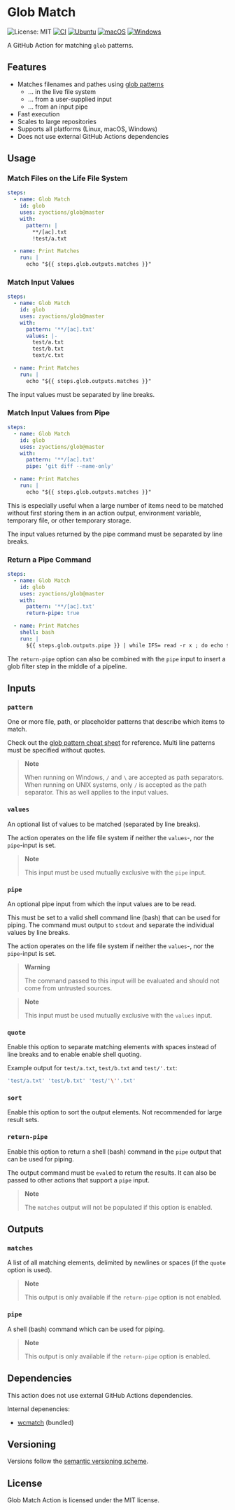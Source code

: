 # Glob Match

![License: MIT][shield-license-mit]
[![CI][shield-ci]][workflow-ci]
[![Ubuntu][shield-platform-ubuntu]][job-runs-on]
[![macOS][shield-platform-macos]][job-runs-on]
[![Windows][shield-platform-windows]][job-runs-on]

A GitHub Action for matching `glob` patterns.

## Features

- Matches filenames and pathes using [glob patterns][glob-cheat-sheet]
  - ... in the live file system
  - ... from a user-supplied input
  - ... from an input pipe
- Fast execution
- Scales to large repositories
- Supports all platforms (Linux, macOS, Windows)
- Does not use external GitHub Actions dependencies

## Usage

### Match Files on the Life File System

```yaml
steps:
  - name: Glob Match
    id: glob
    uses: zyactions/glob@master
    with:
      pattern: |
        **/[ac].txt
        !test/a.txt

  - name: Print Matches
    run: |
      echo "${{ steps.glob.outputs.matches }}"
```

### Match Input Values

```yaml
steps:
  - name: Glob Match
    id: glob
    uses: zyactions/glob@master
    with:
      pattern: '**/[ac].txt'
      values: |-
        test/a.txt
        test/b.txt
        text/c.txt

  - name: Print Matches
    run: |
      echo "${{ steps.glob.outputs.matches }}"
```

The input values must be separated by line breaks.

### Match Input Values from Pipe

```yaml
steps:
  - name: Glob Match
    id: glob
    uses: zyactions/glob@master
    with:
      pattern: '**/[ac].txt'
      pipe: 'git diff --name-only'

  - name: Print Matches
    run: |
      echo "${{ steps.glob.outputs.matches }}"
```

This is especially useful when a large number of items need to be matched without first storing them in an action output, environment variable, temporary file, or other temporary storage.

The input values returned by the pipe command must be separated by line breaks.

### Return a Pipe Command

```yaml
steps:
  - name: Glob Match
    id: glob
    uses: zyactions/glob@master
    with:
      pattern: '**/[ac].txt'
      return-pipe: true

  - name: Print Matches
    shell: bash
    run: |
      ${{ steps.glob.outputs.pipe }} | while IFS= read -r x ; do echo $x ; done
```

The `return-pipe` option can also be combined with the `pipe` input to insert a glob filter step in the middle of a pipeline.

## Inputs

### `pattern`

One or more file, path, or placeholder patterns that describe which items to match.

Check out the [glob pattern cheat sheet][glob-cheat-sheet] for reference. Multi line patterns must be specified without quotes.

> **Note**
>
> When running on Windows, `/` and `\` are accepted as path separators. When running on UNIX systems, only `/` is accepted as the path separator. This as well applies to the input values.

### `values`

An optional list of values to be matched (separated by line breaks).

The action operates on the life file system if neither the `values`-, nor the `pipe`-input is set.

> **Note**
>
> This input must be used mutually exclusive with the `pipe` input.

### `pipe`

An optional pipe input from which the input values are to be read.

This must be set to a valid shell command line (bash) that can be used for piping. The command must output to `stdout` and separate the individual values by line breaks.

The action operates on the life file system if neither the `values`-, nor the `pipe`-input is set.

> **Warning**
>
> The command passed to this input will be evaluated and should not come from untrusted sources.

> **Note**
>
> This input must be used mutually exclusive with the `values` input.

### `quote`

Enable this option to separate matching elements with spaces instead of line breaks and to enable enable shell quoting.

Example output for `test/a.txt`, `test/b.txt` and `test/'.txt`:

```bash
'test/a.txt' 'test/b.txt' 'test/'\''.txt'
```

### `sort`

Enable this option to sort the output elements. Not recommended for large result sets.

### `return-pipe`

Enable this option to return a shell (bash) command in the `pipe` output that can be used for piping.

The output command must be `eval`ed to return the results. It can also be passed to other actions that support a `pipe` input.

> **Note**
>
> The `matches` output will not be populated if this option is enabled.

## Outputs

### `matches`

A list of all matching elements, delimited by newlines or spaces (if the `quote` option is used).

> **Note**
>
> This output is only available if the `return-pipe` option is not enabled.

### `pipe`

A shell (bash) command which can be used for piping.
      
> **Note**
>
> This output is only available if the `return-pipe` option is enabled.

## Dependencies

This action does not use external GitHub Actions dependencies.

Internal depenencies:

- [wcmatch][wcmatch] (bundled)

## Versioning

Versions follow the [semantic versioning scheme][semver].

## License

Glob Match Action is licensed under the MIT license.

[glob-cheat-sheet]: https://docs.github.com/en/actions/using-workflows/workflow-syntax-for-github-actions#filter-pattern-cheat-sheet
[job-runs-on]: https://docs.github.com/en/actions/reference/workflow-syntax-for-github-actions#jobsjob_idruns-on
[semver]: https://semver.org
[shield-license-mit]: https://img.shields.io/badge/License-MIT-blue.svg
[shield-ci]: https://github.com/zyactions/glob/actions/workflows/ci.yml/badge.svg
[shield-platform-ubuntu]: https://img.shields.io/badge/Ubuntu-E95420?logo=ubuntu\&logoColor=white
[shield-platform-macos]: https://img.shields.io/badge/macOS-53C633?logo=apple\&logoColor=white
[shield-platform-windows]: https://img.shields.io/badge/Windows-0078D6?logo=windows\&logoColor=white
[wcmatch]: https://github.com/facelessuser/wcmatch
[workflow-ci]: https://github.com/zyactions/glob/actions/workflows/ci.yml
